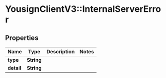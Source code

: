 # YousignClientV3::InternalServerError

## Properties
Name | Type | Description | Notes
------------ | ------------- | ------------- | -------------
**type** | **String** |  | 
**detail** | **String** |  | 

